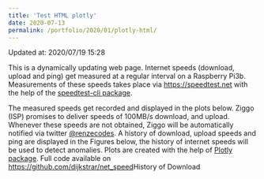 ```yaml
--- 
title: 'Test HTML plotly' 
date: 2020-07-13 
permalink: /portfolio/2020/01/plotly-html/ 
---
```


Updated at: 2020/07/19 15:28

This is a dynamically updating web page. Internet speeds (download, upload and ping) get measured at a regular interval on a Raspberry Pi3b. Measurements of these speeds takes place via https://speedtest.net with the help of the [speedtest-cli package](https://pypi.org/project/speedtest-cli/).

 The measured speeds get recorded and displayed in the plots below. Ziggo (ISP) promises to deliver speeds of 100MB/s download, and upload. Whenever these speeds are not obtained, Ziggo will be automatically notified via twitter [@renzecodes](https://twitter.com/renzecodes). A history of download, upload speeds and ping are displayed in the Figures below, the history of internet speeds will be used to detect anomalies. Plots are created with the help of [Plotly package](https://plotly.com). Full code available on https://github.com/dijkstrar/net_speed<script src="https://cdn.plot.ly/plotly-latest.min.js"></script>History of Download
<div>                            <div id="8134e528-4ac3-4188-b27b-efcf00a90b7c" class="plotly-graph-div" style="height:100%; width:100%;"></div>            <script type="text/javascript">                                    window.PLOTLYENV=window.PLOTLYENV || {};                                    if (document.getElementById("8134e528-4ac3-4188-b27b-efcf00a90b7c")) {                    Plotly.newPlot(                        '8134e528-4ac3-4188-b27b-efcf00a90b7c',                        [{"hovertemplate": "Date=%{x}<br>Download=%{y}<extra></extra>", "legendgroup": "", "line": {"color": "#636efa", "dash": "solid"}, "mode": "lines", "name": "", "orientation": "v", "showlegend": false, "type": "scatter", "x": ["2020-07-18T00:35:42", "2020-07-18T00:37:19", "2020-07-18T00:38:53", "2020-07-18T08:54:32", "2020-07-18T09:00:47", "2020-07-18T09:02:59", "2020-07-18T09:04:15", "2020-07-18T09:06:00", "2020-07-18T09:12:59", "2020-07-19T14:04:11", "2020-07-19T14:05:37", "2020-07-19T14:35:42"], "xaxis": "x", "y": [9.53, 5.4, 15.42, 12.73, 12.05, 41.7, 13.23, 22.82, 22.37, 46.68786707599391, 45.33, 44.65], "yaxis": "y"}],                        {"legend": {"tracegroupgap": 0}, "template": {"data": {"bar": [{"error_x": {"color": "rgb(36,36,36)"}, "error_y": {"color": "rgb(36,36,36)"}, "marker": {"line": {"color": "white", "width": 0.5}}, "type": "bar"}], "barpolar": [{"marker": {"line": {"color": "white", "width": 0.5}}, "type": "barpolar"}], "carpet": [{"aaxis": {"endlinecolor": "rgb(36,36,36)", "gridcolor": "white", "linecolor": "white", "minorgridcolor": "white", "startlinecolor": "rgb(36,36,36)"}, "baxis": {"endlinecolor": "rgb(36,36,36)", "gridcolor": "white", "linecolor": "white", "minorgridcolor": "white", "startlinecolor": "rgb(36,36,36)"}, "type": "carpet"}], "choropleth": [{"colorbar": {"outlinewidth": 1, "tickcolor": "rgb(36,36,36)", "ticks": "outside"}, "type": "choropleth"}], "contour": [{"colorbar": {"outlinewidth": 1, "tickcolor": "rgb(36,36,36)", "ticks": "outside"}, "colorscale": [[0.0, "#440154"], [0.1111111111111111, "#482878"], [0.2222222222222222, "#3e4989"], [0.3333333333333333, "#31688e"], [0.4444444444444444, "#26828e"], [0.5555555555555556, "#1f9e89"], [0.6666666666666666, "#35b779"], [0.7777777777777778, "#6ece58"], [0.8888888888888888, "#b5de2b"], [1.0, "#fde725"]], "type": "contour"}], "contourcarpet": [{"colorbar": {"outlinewidth": 1, "tickcolor": "rgb(36,36,36)", "ticks": "outside"}, "type": "contourcarpet"}], "heatmap": [{"colorbar": {"outlinewidth": 1, "tickcolor": "rgb(36,36,36)", "ticks": "outside"}, "colorscale": [[0.0, "#440154"], [0.1111111111111111, "#482878"], [0.2222222222222222, "#3e4989"], [0.3333333333333333, "#31688e"], [0.4444444444444444, "#26828e"], [0.5555555555555556, "#1f9e89"], [0.6666666666666666, "#35b779"], [0.7777777777777778, "#6ece58"], [0.8888888888888888, "#b5de2b"], [1.0, "#fde725"]], "type": "heatmap"}], "heatmapgl": [{"colorbar": {"outlinewidth": 1, "tickcolor": "rgb(36,36,36)", "ticks": "outside"}, "colorscale": [[0.0, "#440154"], [0.1111111111111111, "#482878"], [0.2222222222222222, "#3e4989"], [0.3333333333333333, "#31688e"], [0.4444444444444444, "#26828e"], [0.5555555555555556, "#1f9e89"], [0.6666666666666666, "#35b779"], [0.7777777777777778, "#6ece58"], [0.8888888888888888, "#b5de2b"], [1.0, "#fde725"]], "type": "heatmapgl"}], "histogram": [{"marker": {"line": {"color": "white", "width": 0.6}}, "type": "histogram"}], "histogram2d": [{"colorbar": {"outlinewidth": 1, "tickcolor": "rgb(36,36,36)", "ticks": "outside"}, "colorscale": [[0.0, "#440154"], [0.1111111111111111, "#482878"], [0.2222222222222222, "#3e4989"], [0.3333333333333333, "#31688e"], [0.4444444444444444, "#26828e"], [0.5555555555555556, "#1f9e89"], [0.6666666666666666, "#35b779"], [0.7777777777777778, "#6ece58"], [0.8888888888888888, "#b5de2b"], [1.0, "#fde725"]], "type": "histogram2d"}], "histogram2dcontour": [{"colorbar": {"outlinewidth": 1, "tickcolor": "rgb(36,36,36)", "ticks": "outside"}, "colorscale": [[0.0, "#440154"], [0.1111111111111111, "#482878"], [0.2222222222222222, "#3e4989"], [0.3333333333333333, "#31688e"], [0.4444444444444444, "#26828e"], [0.5555555555555556, "#1f9e89"], [0.6666666666666666, "#35b779"], [0.7777777777777778, "#6ece58"], [0.8888888888888888, "#b5de2b"], [1.0, "#fde725"]], "type": "histogram2dcontour"}], "mesh3d": [{"colorbar": {"outlinewidth": 1, "tickcolor": "rgb(36,36,36)", "ticks": "outside"}, "type": "mesh3d"}], "parcoords": [{"line": {"colorbar": {"outlinewidth": 1, "tickcolor": "rgb(36,36,36)", "ticks": "outside"}}, "type": "parcoords"}], "pie": [{"automargin": true, "type": "pie"}], "scatter": [{"marker": {"colorbar": {"outlinewidth": 1, "tickcolor": "rgb(36,36,36)", "ticks": "outside"}}, "type": "scatter"}], "scatter3d": [{"line": {"colorbar": {"outlinewidth": 1, "tickcolor": "rgb(36,36,36)", "ticks": "outside"}}, "marker": {"colorbar": {"outlinewidth": 1, "tickcolor": "rgb(36,36,36)", "ticks": "outside"}}, "type": "scatter3d"}], "scattercarpet": [{"marker": {"colorbar": {"outlinewidth": 1, "tickcolor": "rgb(36,36,36)", "ticks": "outside"}}, "type": "scattercarpet"}], "scattergeo": [{"marker": {"colorbar": {"outlinewidth": 1, "tickcolor": "rgb(36,36,36)", "ticks": "outside"}}, "type": "scattergeo"}], "scattergl": [{"marker": {"colorbar": {"outlinewidth": 1, "tickcolor": "rgb(36,36,36)", "ticks": "outside"}}, "type": "scattergl"}], "scattermapbox": [{"marker": {"colorbar": {"outlinewidth": 1, "tickcolor": "rgb(36,36,36)", "ticks": "outside"}}, "type": "scattermapbox"}], "scatterpolar": [{"marker": {"colorbar": {"outlinewidth": 1, "tickcolor": "rgb(36,36,36)", "ticks": "outside"}}, "type": "scatterpolar"}], "scatterpolargl": [{"marker": {"colorbar": {"outlinewidth": 1, "tickcolor": "rgb(36,36,36)", "ticks": "outside"}}, "type": "scatterpolargl"}], "scatterternary": [{"marker": {"colorbar": {"outlinewidth": 1, "tickcolor": "rgb(36,36,36)", "ticks": "outside"}}, "type": "scatterternary"}], "surface": [{"colorbar": {"outlinewidth": 1, "tickcolor": "rgb(36,36,36)", "ticks": "outside"}, "colorscale": [[0.0, "#440154"], [0.1111111111111111, "#482878"], [0.2222222222222222, "#3e4989"], [0.3333333333333333, "#31688e"], [0.4444444444444444, "#26828e"], [0.5555555555555556, "#1f9e89"], [0.6666666666666666, "#35b779"], [0.7777777777777778, "#6ece58"], [0.8888888888888888, "#b5de2b"], [1.0, "#fde725"]], "type": "surface"}], "table": [{"cells": {"fill": {"color": "rgb(237,237,237)"}, "line": {"color": "white"}}, "header": {"fill": {"color": "rgb(217,217,217)"}, "line": {"color": "white"}}, "type": "table"}]}, "layout": {"annotationdefaults": {"arrowhead": 0, "arrowwidth": 1}, "coloraxis": {"colorbar": {"outlinewidth": 1, "tickcolor": "rgb(36,36,36)", "ticks": "outside"}}, "colorscale": {"diverging": [[0.0, "rgb(103,0,31)"], [0.1, "rgb(178,24,43)"], [0.2, "rgb(214,96,77)"], [0.3, "rgb(244,165,130)"], [0.4, "rgb(253,219,199)"], [0.5, "rgb(247,247,247)"], [0.6, "rgb(209,229,240)"], [0.7, "rgb(146,197,222)"], [0.8, "rgb(67,147,195)"], [0.9, "rgb(33,102,172)"], [1.0, "rgb(5,48,97)"]], "sequential": [[0.0, "#440154"], [0.1111111111111111, "#482878"], [0.2222222222222222, "#3e4989"], [0.3333333333333333, "#31688e"], [0.4444444444444444, "#26828e"], [0.5555555555555556, "#1f9e89"], [0.6666666666666666, "#35b779"], [0.7777777777777778, "#6ece58"], [0.8888888888888888, "#b5de2b"], [1.0, "#fde725"]], "sequentialminus": [[0.0, "#440154"], [0.1111111111111111, "#482878"], [0.2222222222222222, "#3e4989"], [0.3333333333333333, "#31688e"], [0.4444444444444444, "#26828e"], [0.5555555555555556, "#1f9e89"], [0.6666666666666666, "#35b779"], [0.7777777777777778, "#6ece58"], [0.8888888888888888, "#b5de2b"], [1.0, "#fde725"]]}, "colorway": ["#1F77B4", "#FF7F0E", "#2CA02C", "#D62728", "#9467BD", "#8C564B", "#E377C2", "#7F7F7F", "#BCBD22", "#17BECF"], "font": {"color": "rgb(36,36,36)"}, "geo": {"bgcolor": "white", "lakecolor": "white", "landcolor": "white", "showlakes": true, "showland": true, "subunitcolor": "white"}, "hoverlabel": {"align": "left"}, "hovermode": "closest", "mapbox": {"style": "light"}, "paper_bgcolor": "white", "plot_bgcolor": "white", "polar": {"angularaxis": {"gridcolor": "rgb(232,232,232)", "linecolor": "rgb(36,36,36)", "showgrid": false, "showline": true, "ticks": "outside"}, "bgcolor": "white", "radialaxis": {"gridcolor": "rgb(232,232,232)", "linecolor": "rgb(36,36,36)", "showgrid": false, "showline": true, "ticks": "outside"}}, "scene": {"xaxis": {"backgroundcolor": "white", "gridcolor": "rgb(232,232,232)", "gridwidth": 2, "linecolor": "rgb(36,36,36)", "showbackground": true, "showgrid": false, "showline": true, "ticks": "outside", "zeroline": false, "zerolinecolor": "rgb(36,36,36)"}, "yaxis": {"backgroundcolor": "white", "gridcolor": "rgb(232,232,232)", "gridwidth": 2, "linecolor": "rgb(36,36,36)", "showbackground": true, "showgrid": false, "showline": true, "ticks": "outside", "zeroline": false, "zerolinecolor": "rgb(36,36,36)"}, "zaxis": {"backgroundcolor": "white", "gridcolor": "rgb(232,232,232)", "gridwidth": 2, "linecolor": "rgb(36,36,36)", "showbackground": true, "showgrid": false, "showline": true, "ticks": "outside", "zeroline": false, "zerolinecolor": "rgb(36,36,36)"}}, "shapedefaults": {"fillcolor": "black", "line": {"width": 0}, "opacity": 0.3}, "ternary": {"aaxis": {"gridcolor": "rgb(232,232,232)", "linecolor": "rgb(36,36,36)", "showgrid": false, "showline": true, "ticks": "outside"}, "baxis": {"gridcolor": "rgb(232,232,232)", "linecolor": "rgb(36,36,36)", "showgrid": false, "showline": true, "ticks": "outside"}, "bgcolor": "white", "caxis": {"gridcolor": "rgb(232,232,232)", "linecolor": "rgb(36,36,36)", "showgrid": false, "showline": true, "ticks": "outside"}}, "title": {"x": 0.05}, "xaxis": {"automargin": true, "gridcolor": "rgb(232,232,232)", "linecolor": "rgb(36,36,36)", "showgrid": false, "showline": true, "ticks": "outside", "title": {"standoff": 15}, "zeroline": false, "zerolinecolor": "rgb(36,36,36)"}, "yaxis": {"automargin": true, "gridcolor": "rgb(232,232,232)", "linecolor": "rgb(36,36,36)", "showgrid": false, "showline": true, "ticks": "outside", "title": {"standoff": 15}, "zeroline": false, "zerolinecolor": "rgb(36,36,36)"}}}, "title": {"text": "History for Download"}, "xaxis": {"anchor": "y", "domain": [0.0, 1.0], "rangeselector": {"buttons": [{"count": 24, "label": "24h", "step": "hour", "stepmode": "todate"}, {"count": 7, "label": "1w", "step": "day", "stepmode": "todate"}, {"count": 14, "label": "2w", "step": "day", "stepmode": "todate"}, {"count": 1, "label": "1m", "step": "month", "stepmode": "todate"}, {"count": 6, "label": "6m", "step": "month", "stepmode": "todate"}, {"count": 1, "label": "YTD", "step": "year", "stepmode": "todate"}, {"step": "all"}]}, "rangeslider": {"visible": true}, "title": {"text": "Date"}}, "yaxis": {"anchor": "x", "domain": [0.0, 1.0], "title": {"text": "Download"}}},                        {"responsive": true}                    )                };                            </script>        </div>

History of Upload
<div>                            <div id="b3e7045a-e837-4226-893a-655efca21436" class="plotly-graph-div" style="height:100%; width:100%;"></div>            <script type="text/javascript">                                    window.PLOTLYENV=window.PLOTLYENV || {};                                    if (document.getElementById("b3e7045a-e837-4226-893a-655efca21436")) {                    Plotly.newPlot(                        'b3e7045a-e837-4226-893a-655efca21436',                        [{"hovertemplate": "Date=%{x}<br>Upload=%{y}<extra></extra>", "legendgroup": "", "line": {"color": "#636efa", "dash": "solid"}, "mode": "lines", "name": "", "orientation": "v", "showlegend": false, "type": "scatter", "x": ["2020-07-18T00:35:42", "2020-07-18T00:37:19", "2020-07-18T00:38:53", "2020-07-18T08:54:32", "2020-07-18T09:00:47", "2020-07-18T09:02:59", "2020-07-18T09:04:15", "2020-07-18T09:06:00", "2020-07-18T09:12:59", "2020-07-19T14:04:11", "2020-07-19T14:05:37", "2020-07-19T14:35:42"], "xaxis": "x", "y": [93.07, 94.04, 93.94, 94.15, 93.19, 94.03, 0.0, 94.05, 82.66, 62.327917378306275, 62.22, 63.3], "yaxis": "y"}],                        {"legend": {"tracegroupgap": 0}, "template": {"data": {"bar": [{"error_x": {"color": "rgb(36,36,36)"}, "error_y": {"color": "rgb(36,36,36)"}, "marker": {"line": {"color": "white", "width": 0.5}}, "type": "bar"}], "barpolar": [{"marker": {"line": {"color": "white", "width": 0.5}}, "type": "barpolar"}], "carpet": [{"aaxis": {"endlinecolor": "rgb(36,36,36)", "gridcolor": "white", "linecolor": "white", "minorgridcolor": "white", "startlinecolor": "rgb(36,36,36)"}, "baxis": {"endlinecolor": "rgb(36,36,36)", "gridcolor": "white", "linecolor": "white", "minorgridcolor": "white", "startlinecolor": "rgb(36,36,36)"}, "type": "carpet"}], "choropleth": [{"colorbar": {"outlinewidth": 1, "tickcolor": "rgb(36,36,36)", "ticks": "outside"}, "type": "choropleth"}], "contour": [{"colorbar": {"outlinewidth": 1, "tickcolor": "rgb(36,36,36)", "ticks": "outside"}, "colorscale": [[0.0, "#440154"], [0.1111111111111111, "#482878"], [0.2222222222222222, "#3e4989"], [0.3333333333333333, "#31688e"], [0.4444444444444444, "#26828e"], [0.5555555555555556, "#1f9e89"], [0.6666666666666666, "#35b779"], [0.7777777777777778, "#6ece58"], [0.8888888888888888, "#b5de2b"], [1.0, "#fde725"]], "type": "contour"}], "contourcarpet": [{"colorbar": {"outlinewidth": 1, "tickcolor": "rgb(36,36,36)", "ticks": "outside"}, "type": "contourcarpet"}], "heatmap": [{"colorbar": {"outlinewidth": 1, "tickcolor": "rgb(36,36,36)", "ticks": "outside"}, "colorscale": [[0.0, "#440154"], [0.1111111111111111, "#482878"], [0.2222222222222222, "#3e4989"], [0.3333333333333333, "#31688e"], [0.4444444444444444, "#26828e"], [0.5555555555555556, "#1f9e89"], [0.6666666666666666, "#35b779"], [0.7777777777777778, "#6ece58"], [0.8888888888888888, "#b5de2b"], [1.0, "#fde725"]], "type": "heatmap"}], "heatmapgl": [{"colorbar": {"outlinewidth": 1, "tickcolor": "rgb(36,36,36)", "ticks": "outside"}, "colorscale": [[0.0, "#440154"], [0.1111111111111111, "#482878"], [0.2222222222222222, "#3e4989"], [0.3333333333333333, "#31688e"], [0.4444444444444444, "#26828e"], [0.5555555555555556, "#1f9e89"], [0.6666666666666666, "#35b779"], [0.7777777777777778, "#6ece58"], [0.8888888888888888, "#b5de2b"], [1.0, "#fde725"]], "type": "heatmapgl"}], "histogram": [{"marker": {"line": {"color": "white", "width": 0.6}}, "type": "histogram"}], "histogram2d": [{"colorbar": {"outlinewidth": 1, "tickcolor": "rgb(36,36,36)", "ticks": "outside"}, "colorscale": [[0.0, "#440154"], [0.1111111111111111, "#482878"], [0.2222222222222222, "#3e4989"], [0.3333333333333333, "#31688e"], [0.4444444444444444, "#26828e"], [0.5555555555555556, "#1f9e89"], [0.6666666666666666, "#35b779"], [0.7777777777777778, "#6ece58"], [0.8888888888888888, "#b5de2b"], [1.0, "#fde725"]], "type": "histogram2d"}], "histogram2dcontour": [{"colorbar": {"outlinewidth": 1, "tickcolor": "rgb(36,36,36)", "ticks": "outside"}, "colorscale": [[0.0, "#440154"], [0.1111111111111111, "#482878"], [0.2222222222222222, "#3e4989"], [0.3333333333333333, "#31688e"], [0.4444444444444444, "#26828e"], [0.5555555555555556, "#1f9e89"], [0.6666666666666666, "#35b779"], [0.7777777777777778, "#6ece58"], [0.8888888888888888, "#b5de2b"], [1.0, "#fde725"]], "type": "histogram2dcontour"}], "mesh3d": [{"colorbar": {"outlinewidth": 1, "tickcolor": "rgb(36,36,36)", "ticks": "outside"}, "type": "mesh3d"}], "parcoords": [{"line": {"colorbar": {"outlinewidth": 1, "tickcolor": "rgb(36,36,36)", "ticks": "outside"}}, "type": "parcoords"}], "pie": [{"automargin": true, "type": "pie"}], "scatter": [{"marker": {"colorbar": {"outlinewidth": 1, "tickcolor": "rgb(36,36,36)", "ticks": "outside"}}, "type": "scatter"}], "scatter3d": [{"line": {"colorbar": {"outlinewidth": 1, "tickcolor": "rgb(36,36,36)", "ticks": "outside"}}, "marker": {"colorbar": {"outlinewidth": 1, "tickcolor": "rgb(36,36,36)", "ticks": "outside"}}, "type": "scatter3d"}], "scattercarpet": [{"marker": {"colorbar": {"outlinewidth": 1, "tickcolor": "rgb(36,36,36)", "ticks": "outside"}}, "type": "scattercarpet"}], "scattergeo": [{"marker": {"colorbar": {"outlinewidth": 1, "tickcolor": "rgb(36,36,36)", "ticks": "outside"}}, "type": "scattergeo"}], "scattergl": [{"marker": {"colorbar": {"outlinewidth": 1, "tickcolor": "rgb(36,36,36)", "ticks": "outside"}}, "type": "scattergl"}], "scattermapbox": [{"marker": {"colorbar": {"outlinewidth": 1, "tickcolor": "rgb(36,36,36)", "ticks": "outside"}}, "type": "scattermapbox"}], "scatterpolar": [{"marker": {"colorbar": {"outlinewidth": 1, "tickcolor": "rgb(36,36,36)", "ticks": "outside"}}, "type": "scatterpolar"}], "scatterpolargl": [{"marker": {"colorbar": {"outlinewidth": 1, "tickcolor": "rgb(36,36,36)", "ticks": "outside"}}, "type": "scatterpolargl"}], "scatterternary": [{"marker": {"colorbar": {"outlinewidth": 1, "tickcolor": "rgb(36,36,36)", "ticks": "outside"}}, "type": "scatterternary"}], "surface": [{"colorbar": {"outlinewidth": 1, "tickcolor": "rgb(36,36,36)", "ticks": "outside"}, "colorscale": [[0.0, "#440154"], [0.1111111111111111, "#482878"], [0.2222222222222222, "#3e4989"], [0.3333333333333333, "#31688e"], [0.4444444444444444, "#26828e"], [0.5555555555555556, "#1f9e89"], [0.6666666666666666, "#35b779"], [0.7777777777777778, "#6ece58"], [0.8888888888888888, "#b5de2b"], [1.0, "#fde725"]], "type": "surface"}], "table": [{"cells": {"fill": {"color": "rgb(237,237,237)"}, "line": {"color": "white"}}, "header": {"fill": {"color": "rgb(217,217,217)"}, "line": {"color": "white"}}, "type": "table"}]}, "layout": {"annotationdefaults": {"arrowhead": 0, "arrowwidth": 1}, "coloraxis": {"colorbar": {"outlinewidth": 1, "tickcolor": "rgb(36,36,36)", "ticks": "outside"}}, "colorscale": {"diverging": [[0.0, "rgb(103,0,31)"], [0.1, "rgb(178,24,43)"], [0.2, "rgb(214,96,77)"], [0.3, "rgb(244,165,130)"], [0.4, "rgb(253,219,199)"], [0.5, "rgb(247,247,247)"], [0.6, "rgb(209,229,240)"], [0.7, "rgb(146,197,222)"], [0.8, "rgb(67,147,195)"], [0.9, "rgb(33,102,172)"], [1.0, "rgb(5,48,97)"]], "sequential": [[0.0, "#440154"], [0.1111111111111111, "#482878"], [0.2222222222222222, "#3e4989"], [0.3333333333333333, "#31688e"], [0.4444444444444444, "#26828e"], [0.5555555555555556, "#1f9e89"], [0.6666666666666666, "#35b779"], [0.7777777777777778, "#6ece58"], [0.8888888888888888, "#b5de2b"], [1.0, "#fde725"]], "sequentialminus": [[0.0, "#440154"], [0.1111111111111111, "#482878"], [0.2222222222222222, "#3e4989"], [0.3333333333333333, "#31688e"], [0.4444444444444444, "#26828e"], [0.5555555555555556, "#1f9e89"], [0.6666666666666666, "#35b779"], [0.7777777777777778, "#6ece58"], [0.8888888888888888, "#b5de2b"], [1.0, "#fde725"]]}, "colorway": ["#1F77B4", "#FF7F0E", "#2CA02C", "#D62728", "#9467BD", "#8C564B", "#E377C2", "#7F7F7F", "#BCBD22", "#17BECF"], "font": {"color": "rgb(36,36,36)"}, "geo": {"bgcolor": "white", "lakecolor": "white", "landcolor": "white", "showlakes": true, "showland": true, "subunitcolor": "white"}, "hoverlabel": {"align": "left"}, "hovermode": "closest", "mapbox": {"style": "light"}, "paper_bgcolor": "white", "plot_bgcolor": "white", "polar": {"angularaxis": {"gridcolor": "rgb(232,232,232)", "linecolor": "rgb(36,36,36)", "showgrid": false, "showline": true, "ticks": "outside"}, "bgcolor": "white", "radialaxis": {"gridcolor": "rgb(232,232,232)", "linecolor": "rgb(36,36,36)", "showgrid": false, "showline": true, "ticks": "outside"}}, "scene": {"xaxis": {"backgroundcolor": "white", "gridcolor": "rgb(232,232,232)", "gridwidth": 2, "linecolor": "rgb(36,36,36)", "showbackground": true, "showgrid": false, "showline": true, "ticks": "outside", "zeroline": false, "zerolinecolor": "rgb(36,36,36)"}, "yaxis": {"backgroundcolor": "white", "gridcolor": "rgb(232,232,232)", "gridwidth": 2, "linecolor": "rgb(36,36,36)", "showbackground": true, "showgrid": false, "showline": true, "ticks": "outside", "zeroline": false, "zerolinecolor": "rgb(36,36,36)"}, "zaxis": {"backgroundcolor": "white", "gridcolor": "rgb(232,232,232)", "gridwidth": 2, "linecolor": "rgb(36,36,36)", "showbackground": true, "showgrid": false, "showline": true, "ticks": "outside", "zeroline": false, "zerolinecolor": "rgb(36,36,36)"}}, "shapedefaults": {"fillcolor": "black", "line": {"width": 0}, "opacity": 0.3}, "ternary": {"aaxis": {"gridcolor": "rgb(232,232,232)", "linecolor": "rgb(36,36,36)", "showgrid": false, "showline": true, "ticks": "outside"}, "baxis": {"gridcolor": "rgb(232,232,232)", "linecolor": "rgb(36,36,36)", "showgrid": false, "showline": true, "ticks": "outside"}, "bgcolor": "white", "caxis": {"gridcolor": "rgb(232,232,232)", "linecolor": "rgb(36,36,36)", "showgrid": false, "showline": true, "ticks": "outside"}}, "title": {"x": 0.05}, "xaxis": {"automargin": true, "gridcolor": "rgb(232,232,232)", "linecolor": "rgb(36,36,36)", "showgrid": false, "showline": true, "ticks": "outside", "title": {"standoff": 15}, "zeroline": false, "zerolinecolor": "rgb(36,36,36)"}, "yaxis": {"automargin": true, "gridcolor": "rgb(232,232,232)", "linecolor": "rgb(36,36,36)", "showgrid": false, "showline": true, "ticks": "outside", "title": {"standoff": 15}, "zeroline": false, "zerolinecolor": "rgb(36,36,36)"}}}, "title": {"text": "History for Upload"}, "xaxis": {"anchor": "y", "domain": [0.0, 1.0], "rangeselector": {"buttons": [{"count": 24, "label": "24h", "step": "hour", "stepmode": "todate"}, {"count": 7, "label": "1w", "step": "day", "stepmode": "todate"}, {"count": 14, "label": "2w", "step": "day", "stepmode": "todate"}, {"count": 1, "label": "1m", "step": "month", "stepmode": "todate"}, {"count": 6, "label": "6m", "step": "month", "stepmode": "todate"}, {"count": 1, "label": "YTD", "step": "year", "stepmode": "todate"}, {"step": "all"}]}, "rangeslider": {"visible": true}, "title": {"text": "Date"}}, "yaxis": {"anchor": "x", "domain": [0.0, 1.0], "title": {"text": "Upload"}}},                        {"responsive": true}                    )                };                            </script>        </div>

History of Ping
<div>                            <div id="a1059bbc-bb93-4119-b0d9-7533dccb7969" class="plotly-graph-div" style="height:100%; width:100%;"></div>            <script type="text/javascript">                                    window.PLOTLYENV=window.PLOTLYENV || {};                                    if (document.getElementById("a1059bbc-bb93-4119-b0d9-7533dccb7969")) {                    Plotly.newPlot(                        'a1059bbc-bb93-4119-b0d9-7533dccb7969',                        [{"hovertemplate": "Date=%{x}<br>Ping=%{y}<extra></extra>", "legendgroup": "", "line": {"color": "#636efa", "dash": "solid"}, "mode": "lines", "name": "", "orientation": "v", "showlegend": false, "type": "scatter", "x": ["2020-07-18T00:35:42", "2020-07-18T00:37:19", "2020-07-18T00:38:53", "2020-07-18T08:54:32", "2020-07-18T09:00:47", "2020-07-18T09:02:59", "2020-07-18T09:04:15", "2020-07-18T09:06:00", "2020-07-18T09:12:59", "2020-07-19T14:04:11", "2020-07-19T14:05:37", "2020-07-19T14:35:42"], "xaxis": "x", "y": [5.0, 4.0, 4.0, 6.0, 4.0, 4.0, 8.0, 4.0, 7.0, 7.102, 6.24, 12.12], "yaxis": "y"}],                        {"legend": {"tracegroupgap": 0}, "template": {"data": {"bar": [{"error_x": {"color": "rgb(36,36,36)"}, "error_y": {"color": "rgb(36,36,36)"}, "marker": {"line": {"color": "white", "width": 0.5}}, "type": "bar"}], "barpolar": [{"marker": {"line": {"color": "white", "width": 0.5}}, "type": "barpolar"}], "carpet": [{"aaxis": {"endlinecolor": "rgb(36,36,36)", "gridcolor": "white", "linecolor": "white", "minorgridcolor": "white", "startlinecolor": "rgb(36,36,36)"}, "baxis": {"endlinecolor": "rgb(36,36,36)", "gridcolor": "white", "linecolor": "white", "minorgridcolor": "white", "startlinecolor": "rgb(36,36,36)"}, "type": "carpet"}], "choropleth": [{"colorbar": {"outlinewidth": 1, "tickcolor": "rgb(36,36,36)", "ticks": "outside"}, "type": "choropleth"}], "contour": [{"colorbar": {"outlinewidth": 1, "tickcolor": "rgb(36,36,36)", "ticks": "outside"}, "colorscale": [[0.0, "#440154"], [0.1111111111111111, "#482878"], [0.2222222222222222, "#3e4989"], [0.3333333333333333, "#31688e"], [0.4444444444444444, "#26828e"], [0.5555555555555556, "#1f9e89"], [0.6666666666666666, "#35b779"], [0.7777777777777778, "#6ece58"], [0.8888888888888888, "#b5de2b"], [1.0, "#fde725"]], "type": "contour"}], "contourcarpet": [{"colorbar": {"outlinewidth": 1, "tickcolor": "rgb(36,36,36)", "ticks": "outside"}, "type": "contourcarpet"}], "heatmap": [{"colorbar": {"outlinewidth": 1, "tickcolor": "rgb(36,36,36)", "ticks": "outside"}, "colorscale": [[0.0, "#440154"], [0.1111111111111111, "#482878"], [0.2222222222222222, "#3e4989"], [0.3333333333333333, "#31688e"], [0.4444444444444444, "#26828e"], [0.5555555555555556, "#1f9e89"], [0.6666666666666666, "#35b779"], [0.7777777777777778, "#6ece58"], [0.8888888888888888, "#b5de2b"], [1.0, "#fde725"]], "type": "heatmap"}], "heatmapgl": [{"colorbar": {"outlinewidth": 1, "tickcolor": "rgb(36,36,36)", "ticks": "outside"}, "colorscale": [[0.0, "#440154"], [0.1111111111111111, "#482878"], [0.2222222222222222, "#3e4989"], [0.3333333333333333, "#31688e"], [0.4444444444444444, "#26828e"], [0.5555555555555556, "#1f9e89"], [0.6666666666666666, "#35b779"], [0.7777777777777778, "#6ece58"], [0.8888888888888888, "#b5de2b"], [1.0, "#fde725"]], "type": "heatmapgl"}], "histogram": [{"marker": {"line": {"color": "white", "width": 0.6}}, "type": "histogram"}], "histogram2d": [{"colorbar": {"outlinewidth": 1, "tickcolor": "rgb(36,36,36)", "ticks": "outside"}, "colorscale": [[0.0, "#440154"], [0.1111111111111111, "#482878"], [0.2222222222222222, "#3e4989"], [0.3333333333333333, "#31688e"], [0.4444444444444444, "#26828e"], [0.5555555555555556, "#1f9e89"], [0.6666666666666666, "#35b779"], [0.7777777777777778, "#6ece58"], [0.8888888888888888, "#b5de2b"], [1.0, "#fde725"]], "type": "histogram2d"}], "histogram2dcontour": [{"colorbar": {"outlinewidth": 1, "tickcolor": "rgb(36,36,36)", "ticks": "outside"}, "colorscale": [[0.0, "#440154"], [0.1111111111111111, "#482878"], [0.2222222222222222, "#3e4989"], [0.3333333333333333, "#31688e"], [0.4444444444444444, "#26828e"], [0.5555555555555556, "#1f9e89"], [0.6666666666666666, "#35b779"], [0.7777777777777778, "#6ece58"], [0.8888888888888888, "#b5de2b"], [1.0, "#fde725"]], "type": "histogram2dcontour"}], "mesh3d": [{"colorbar": {"outlinewidth": 1, "tickcolor": "rgb(36,36,36)", "ticks": "outside"}, "type": "mesh3d"}], "parcoords": [{"line": {"colorbar": {"outlinewidth": 1, "tickcolor": "rgb(36,36,36)", "ticks": "outside"}}, "type": "parcoords"}], "pie": [{"automargin": true, "type": "pie"}], "scatter": [{"marker": {"colorbar": {"outlinewidth": 1, "tickcolor": "rgb(36,36,36)", "ticks": "outside"}}, "type": "scatter"}], "scatter3d": [{"line": {"colorbar": {"outlinewidth": 1, "tickcolor": "rgb(36,36,36)", "ticks": "outside"}}, "marker": {"colorbar": {"outlinewidth": 1, "tickcolor": "rgb(36,36,36)", "ticks": "outside"}}, "type": "scatter3d"}], "scattercarpet": [{"marker": {"colorbar": {"outlinewidth": 1, "tickcolor": "rgb(36,36,36)", "ticks": "outside"}}, "type": "scattercarpet"}], "scattergeo": [{"marker": {"colorbar": {"outlinewidth": 1, "tickcolor": "rgb(36,36,36)", "ticks": "outside"}}, "type": "scattergeo"}], "scattergl": [{"marker": {"colorbar": {"outlinewidth": 1, "tickcolor": "rgb(36,36,36)", "ticks": "outside"}}, "type": "scattergl"}], "scattermapbox": [{"marker": {"colorbar": {"outlinewidth": 1, "tickcolor": "rgb(36,36,36)", "ticks": "outside"}}, "type": "scattermapbox"}], "scatterpolar": [{"marker": {"colorbar": {"outlinewidth": 1, "tickcolor": "rgb(36,36,36)", "ticks": "outside"}}, "type": "scatterpolar"}], "scatterpolargl": [{"marker": {"colorbar": {"outlinewidth": 1, "tickcolor": "rgb(36,36,36)", "ticks": "outside"}}, "type": "scatterpolargl"}], "scatterternary": [{"marker": {"colorbar": {"outlinewidth": 1, "tickcolor": "rgb(36,36,36)", "ticks": "outside"}}, "type": "scatterternary"}], "surface": [{"colorbar": {"outlinewidth": 1, "tickcolor": "rgb(36,36,36)", "ticks": "outside"}, "colorscale": [[0.0, "#440154"], [0.1111111111111111, "#482878"], [0.2222222222222222, "#3e4989"], [0.3333333333333333, "#31688e"], [0.4444444444444444, "#26828e"], [0.5555555555555556, "#1f9e89"], [0.6666666666666666, "#35b779"], [0.7777777777777778, "#6ece58"], [0.8888888888888888, "#b5de2b"], [1.0, "#fde725"]], "type": "surface"}], "table": [{"cells": {"fill": {"color": "rgb(237,237,237)"}, "line": {"color": "white"}}, "header": {"fill": {"color": "rgb(217,217,217)"}, "line": {"color": "white"}}, "type": "table"}]}, "layout": {"annotationdefaults": {"arrowhead": 0, "arrowwidth": 1}, "coloraxis": {"colorbar": {"outlinewidth": 1, "tickcolor": "rgb(36,36,36)", "ticks": "outside"}}, "colorscale": {"diverging": [[0.0, "rgb(103,0,31)"], [0.1, "rgb(178,24,43)"], [0.2, "rgb(214,96,77)"], [0.3, "rgb(244,165,130)"], [0.4, "rgb(253,219,199)"], [0.5, "rgb(247,247,247)"], [0.6, "rgb(209,229,240)"], [0.7, "rgb(146,197,222)"], [0.8, "rgb(67,147,195)"], [0.9, "rgb(33,102,172)"], [1.0, "rgb(5,48,97)"]], "sequential": [[0.0, "#440154"], [0.1111111111111111, "#482878"], [0.2222222222222222, "#3e4989"], [0.3333333333333333, "#31688e"], [0.4444444444444444, "#26828e"], [0.5555555555555556, "#1f9e89"], [0.6666666666666666, "#35b779"], [0.7777777777777778, "#6ece58"], [0.8888888888888888, "#b5de2b"], [1.0, "#fde725"]], "sequentialminus": [[0.0, "#440154"], [0.1111111111111111, "#482878"], [0.2222222222222222, "#3e4989"], [0.3333333333333333, "#31688e"], [0.4444444444444444, "#26828e"], [0.5555555555555556, "#1f9e89"], [0.6666666666666666, "#35b779"], [0.7777777777777778, "#6ece58"], [0.8888888888888888, "#b5de2b"], [1.0, "#fde725"]]}, "colorway": ["#1F77B4", "#FF7F0E", "#2CA02C", "#D62728", "#9467BD", "#8C564B", "#E377C2", "#7F7F7F", "#BCBD22", "#17BECF"], "font": {"color": "rgb(36,36,36)"}, "geo": {"bgcolor": "white", "lakecolor": "white", "landcolor": "white", "showlakes": true, "showland": true, "subunitcolor": "white"}, "hoverlabel": {"align": "left"}, "hovermode": "closest", "mapbox": {"style": "light"}, "paper_bgcolor": "white", "plot_bgcolor": "white", "polar": {"angularaxis": {"gridcolor": "rgb(232,232,232)", "linecolor": "rgb(36,36,36)", "showgrid": false, "showline": true, "ticks": "outside"}, "bgcolor": "white", "radialaxis": {"gridcolor": "rgb(232,232,232)", "linecolor": "rgb(36,36,36)", "showgrid": false, "showline": true, "ticks": "outside"}}, "scene": {"xaxis": {"backgroundcolor": "white", "gridcolor": "rgb(232,232,232)", "gridwidth": 2, "linecolor": "rgb(36,36,36)", "showbackground": true, "showgrid": false, "showline": true, "ticks": "outside", "zeroline": false, "zerolinecolor": "rgb(36,36,36)"}, "yaxis": {"backgroundcolor": "white", "gridcolor": "rgb(232,232,232)", "gridwidth": 2, "linecolor": "rgb(36,36,36)", "showbackground": true, "showgrid": false, "showline": true, "ticks": "outside", "zeroline": false, "zerolinecolor": "rgb(36,36,36)"}, "zaxis": {"backgroundcolor": "white", "gridcolor": "rgb(232,232,232)", "gridwidth": 2, "linecolor": "rgb(36,36,36)", "showbackground": true, "showgrid": false, "showline": true, "ticks": "outside", "zeroline": false, "zerolinecolor": "rgb(36,36,36)"}}, "shapedefaults": {"fillcolor": "black", "line": {"width": 0}, "opacity": 0.3}, "ternary": {"aaxis": {"gridcolor": "rgb(232,232,232)", "linecolor": "rgb(36,36,36)", "showgrid": false, "showline": true, "ticks": "outside"}, "baxis": {"gridcolor": "rgb(232,232,232)", "linecolor": "rgb(36,36,36)", "showgrid": false, "showline": true, "ticks": "outside"}, "bgcolor": "white", "caxis": {"gridcolor": "rgb(232,232,232)", "linecolor": "rgb(36,36,36)", "showgrid": false, "showline": true, "ticks": "outside"}}, "title": {"x": 0.05}, "xaxis": {"automargin": true, "gridcolor": "rgb(232,232,232)", "linecolor": "rgb(36,36,36)", "showgrid": false, "showline": true, "ticks": "outside", "title": {"standoff": 15}, "zeroline": false, "zerolinecolor": "rgb(36,36,36)"}, "yaxis": {"automargin": true, "gridcolor": "rgb(232,232,232)", "linecolor": "rgb(36,36,36)", "showgrid": false, "showline": true, "ticks": "outside", "title": {"standoff": 15}, "zeroline": false, "zerolinecolor": "rgb(36,36,36)"}}}, "title": {"text": "History for Ping"}, "xaxis": {"anchor": "y", "domain": [0.0, 1.0], "rangeselector": {"buttons": [{"count": 24, "label": "24h", "step": "hour", "stepmode": "todate"}, {"count": 7, "label": "1w", "step": "day", "stepmode": "todate"}, {"count": 14, "label": "2w", "step": "day", "stepmode": "todate"}, {"count": 1, "label": "1m", "step": "month", "stepmode": "todate"}, {"count": 6, "label": "6m", "step": "month", "stepmode": "todate"}, {"count": 1, "label": "YTD", "step": "year", "stepmode": "todate"}, {"step": "all"}]}, "rangeslider": {"visible": true}, "title": {"text": "Date"}}, "yaxis": {"anchor": "x", "domain": [0.0, 1.0], "title": {"text": "Ping"}}},                        {"responsive": true}                    )                };                            </script>        </div>

